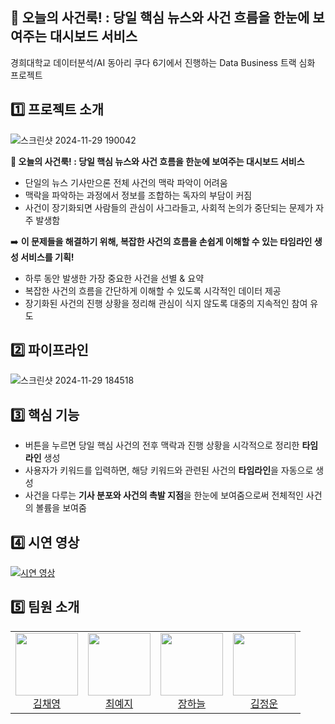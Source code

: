 📰 오늘의 사건룩! : 당일 핵심 뉴스와 사건 흐름을 한눈에 보여주는 대시보드 서비스
-
경희대학교 데이터분석/AI 동아리 쿠다 6기에서 진행하는 Data Business 트랙 심화 프로젝트



1️⃣ 프로젝트 소개
-
![스크린샷 2024-11-29 190042](https://github.com/user-attachments/assets/cd6d41ad-e3b6-4e19-98ce-43f19db76f63)


**📰 오늘의 사건룩! : 당일 핵심 뉴스와 사건 흐름을 한눈에 보여주는 대시보드 서비스**


- 단일의 뉴스 기사만으론 전체 사건의 맥락 파악이 어려움
- 맥락을 파악하는 과정에서 정보를 조합하는 독자의 부담이 커짐
- 사건이 장기화되면 사람들의 관심이 사그라들고, 사회적 논의가 중단되는 문제가 자주 발생함

➡️ **이 문제들을 해결하기 위해, 복잡한 사건의 흐름을 손쉽게 이해할 수 있는 타임라인 생성 서비스를 기획!**

- 하루 동안 발생한 가장 중요한 사건을 선별 & 요약
- 복잡한 사건의 흐름을 간단하게 이해할 수 있도록 시각적인 데이터 제공
- 장기화된 사건의 진행 상황을 정리해 관심이 식지 않도록 대중의 지속적인 참여 유도



2️⃣ 파이프라인
-
![스크린샷 2024-11-29 184518](https://github.com/user-attachments/assets/47e14c2c-64ad-462d-ba5e-c5d5ab5c5baa)


3️⃣ 핵심 기능
-
- 버튼을 누르면 당일 핵심 사건의 전후 맥락과 진행 상황을 시각적으로 정리한 **타임라인** 생성
- 사용자가 키워드를 입력하면, 해당 키워드와 관련된 사건의 **타임라인**을 자동으로 생성
- 사건을 다루는 **기사 분포와 사건의 촉발 지점**을 한눈에 보여줌으로써 전체적인 사건의 볼륨을 보여줌



4️⃣ 시연 영상
-

[![시연 영상](https://img.youtube.com/vi/Qd4cR0NQnpI/0.jpg)](https://www.youtube.com/watch?v=Qd4cR0NQnpI)


5️⃣ 팀원 소개
-
<table>
  <tr>
    <td align="center">
      <img src="https://github.githubassets.com/images/icons/emoji/octocat.png" width="100">
      <br>
      <a href="https://github.com/Kimchaey">김채영</a>
    </td>
    <td align="center">
      <img src="https://github.githubassets.com/images/icons/emoji/sunflower.png" width="100">
      <br>
      <a href="https://github.com/Leselie01">최예지</a>
    </td>
    <td align="center">
      <img src="https://github.githubassets.com/images/icons/emoji/alien.png" width="100">
      <br>
      <a href="https://github.com/snstkfka123">장하늘</a>
    </td>
    <td align="center">
      <img src="https://github.githubassets.com/images/icons/emoji/rocket.png" width="100">
      <br>
      <a href="https://github.com/staream">김정운</a>
    </td>
  </tr>
</table>
